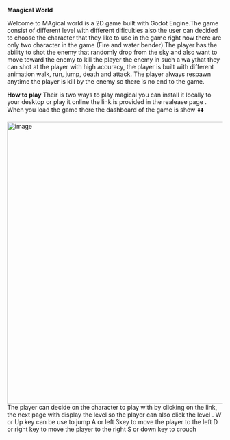 **Maagical World**

Welcome to MAgical world is a 2D game built with Godot Engine.The game consist of different level with different dificulties also the user can decided to choose the character that they like to use in the game right now there are only two character in the game (Fire and water bender).The player has the ability to shot the enemy that randomly drop from the sky and also want to move toward the enemy to kill the player the enemy in such a wa ythat they can shot at the player with high accuracy, the player is built with different animation walk, run, jump, death and attack. The player always respawn anytime the player is kill by the enemy so there is no end to the game.

**How to play**
Their is two ways to play magical you can install it locally to your desktop or play it online the link is provided in the realease page . When you load the game there the dashboard of the game is show ⬇️⬇️

<img width="1150" height="658" alt="image" src="https://github.com/user-attachments/assets/6c557b45-a718-4df8-9b9c-19005ce8de83" />
The player can decide on the character to play with by clicking on the link, the next page with display the level so the player can also click the level .
W or Up key can be use to jump 
A or left 3key to move the player to the left 
D or right key to move the player to the right
S or down key to crouch


